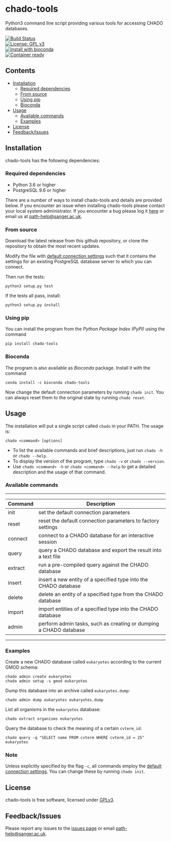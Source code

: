 # chado-tools

Python3 command line script providing various tools for accessing CHADO databases.

[![Build Status](https://travis-ci.org/sanger-pathogens/chado-tools.svg?branch=master)](https://travis-ci.org/sanger-pathogens/chado-tools)   
[![License: GPL v3](https://img.shields.io/badge/License-GPL%20v3-brightgreen.svg)](https://github.com/sanger-pathogens/chado-tools/blob/master/LICENSE)   
[![install with bioconda](https://img.shields.io/badge/install%20with-bioconda-brightgreen.svg?style=flat-square)](http://bioconda.github.io/recipes/chado-tools/README.html)   
[![Container ready](https://img.shields.io/badge/container-ready-brightgreen.svg)](https://quay.io/repository/biocontainers/chado-tools)  

## Contents
  * [Installation](#installation)
    * [Required dependencies](#required-dependencies)
    * [From source](#from-source)
    * [Using pip](#using-pip)
    * [Bioconda](#bioconda)
  * [Usage](#usage)
    * [Available commands](#available-commands)
    * [Examples](#examples)
  * [License](#license)
  * [Feedback/Issues](#feedbackissues)

## Installation
chado-tools has the following dependencies:

### Required dependencies
* Python 3.6 or higher
* PostgreSQL 9.6 or higher

There are a number of ways to install chado-tools and details are provided below. If you encounter an issue when installing chado-tools please contact your local system administrator. If you encounter a bug please log it [here](https://github.com/sanger-pathogens/chado-tools/issues) or email us at path-help@sanger.ac.uk.

### From source

Download the latest release from this github repository, or clone the repository to obtain the most recent updates.

Modify the file with [default connection settings](pychado/data/defaultDatabase.yml) such that it contains the settings for an existing PostgreSQL database server to which you can connect.

Then run the tests:

    python3 setup.py test

If the tests all pass, install:

    python3 setup.py install

### Using pip

You can install the program from the *Python Package Index (PyPI)* using the command

    pip install chado-tools

### Bioconda    
The program is also available as *Bioconda* package. Install it with the command

    conda install -c bioconda chado-tools

Now change the default connection parameters by running `chado init`. You can always reset them to the original state by running `chado reset`.

## Usage

The installation will put a single script called `chado` in your PATH.
The usage is:

    chado <command> [options]

* To list the available commands and brief descriptions, just run `chado -h` or `chado --help`.
* To display the version of the program, type `chado -v` or `chado --version`.
* Use `chado <command> -h` or `chado <command> --help` to get a detailed description and the usage of that command.

### Available commands

------------------------------------------------------------------------------------------------
| Command               | Description                                                          |
|-----------------------|----------------------------------------------------------------------|
| init                  | set the default connection parameters                                |
| reset                 | reset the default connection parameters to factory settings          |
| connect               | connect to a CHADO database for an interactive session               |
| query                 | query a CHADO database and export the result into a text file        |
| extract               | run a pre-compiled query against the CHADO database                  |
| insert                | insert a new entity of a specified type into the CHADO database      |
| delete                | delete an entity of a specified type from the CHADO database         |
| import                | import entities of a specified type into the CHADO database          |
| admin                 | perform admin tasks, such as creating or dumping a CHADO database    |
------------------------------------------------------------------------------------------------

### Examples

Create a new CHADO database called `eukaryotes` according to the current GMOD schema:

    chado admin create eukaryotes
    chado admin setup -s gmod eukaryotes
    
Dump this database into an archive called `eukaryotes.dump`:

    chado admin dump eukaryotes eukaryotes.dump

List all organisms in the `eukaryotes` database:

    chado extract organisms eukaryotes

Query the database to check the meaning of a certain `cvterm_id`:

    chado query -q "SELECT name FROM cvterm WHERE cvterm_id = 25" eukaryotes

### Note

Unless explicitly specified by the flag `-c`, all commands employ the [default connection settings](pychado/data/defaultDatabase.yml).
You can change these by running `chado init`.

## License
chado-tools is free software, licensed under [GPLv3](https://github.com/sanger-pathogens/chado-tools/blob/master/LICENSE).

## Feedback/Issues
Please report any issues to the [issues page](https://github.com/sanger-pathogens/chado-tools/issues) or email path-help@sanger.ac.uk.
